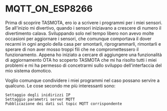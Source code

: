 # MQTT_ON_ESP8266
Prima di scoprire TASMOTA, ero io a scrivere i programmi per i miei sensori. Se all'inizio mi divertivo, quando i sensori iniziavano a crescere di numero il divertimento calava. Sviluppando solo nel tempo libero non avevo molte occasioni per aggiornare i sensori, che comunque comportava il dover recarmi in ogni angolo della casa per smontarli, riprogrammarli, rimontarli e sperare di non aver mosso troppi fili che ne compromettessero il funzionamento. Appena ho iniziato a cercare di aggiungere una funzionalità di aggiornamento OTA ho scoperto TASMOTA che mi ha risolto tutti i miei problemi e mi ha permesso di concetrarmi sullo sviluppo dell'interfaccia del mio sistema domotico.

Voglio comunque condividere i miei programmi nel caso possano servire a qualcuno. Le cose secondo me più interessanti sono:

    Settaggio degli inidirizzi IP
    Settaggio parametri server MQTT
    Pubblicazione dei dati sul topic MQTT corrispondente
